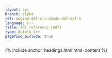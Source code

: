 ```yaml
---
layout: api
branch: alpha
ref: engine-ddf-src-dmsdk-ddf-ddf-h
language: C++
title: API reference (Ddf)
type: Defold C++
pagefind_exclude: true
---
```

{% include anchor_headings.html html=content %}